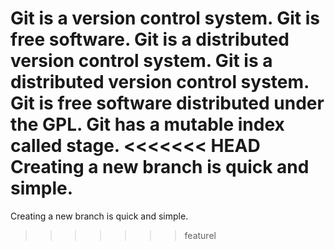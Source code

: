 Git is a version control system.
Git is free software.
Git is a distributed version control system.
Git is a distributed version control system.
Git is free software distributed under the GPL.
Git has a mutable index called stage.
<<<<<<< HEAD
Creating a new branch is quick and simple.
=======
Creating a new branch is quick and simple.
>>>>>>> featurel
